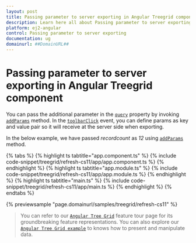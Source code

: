 ```yaml
---
layout: post
title: Passing parameter to server exporting in Angular Treegrid component | Syncfusion
description: Learn here all about Passing parameter to server exporting in Syncfusion Angular Treegrid component of Syncfusion Essential JS 2 and more.
platform: ej2-angular
control: Passing parameter to server exporting 
documentation: ug
domainurl: ##DomainURL##
---
```


# Passing parameter to server exporting in Angular Treegrid component

You can pass the additional parameter in the [`query`](https://ej2.syncfusion.com/angular/documentation/api/treegrid/#query) property by invoking [`addParams`](https://ej2.syncfusion.com/documentation/api/data/query/#addparams) method. In the [`toolbarClick`](https://ej2.syncfusion.com/angular/documentation/api/treegrid/#toolbarclick) event, you can define params as key and value pair so it will receive at the server side when exporting.

In the below example, we have passed *recordcount* as *12* using [`addParams`](https://ej2.syncfusion.com/documentation/api/data/query/#addparams) method.

{% tabs %}
{% highlight ts tabtitle="app.component.ts" %}
{% include code-snippet/treegrid/refresh-cs11/app/app.component.ts %}
{% endhighlight %}
{% highlight ts tabtitle="app.module.ts" %}
{% include code-snippet/treegrid/refresh-cs11/app/app.module.ts %}
{% endhighlight %}
{% highlight ts tabtitle="main.ts" %}
{% include code-snippet/treegrid/refresh-cs11/app/main.ts %}
{% endhighlight %}
{% endtabs %}
  
{% previewsample "page.domainurl/samples/treegrid/refresh-cs11" %}

> You can refer to our [`Angular Tree Grid`](https://www.syncfusion.com/angular-ui-components/angular-tree-grid) feature tour page for its groundbreaking feature representations. You can also explore our [`Angular Tree Grid example`](https://ej2.syncfusion.com/angular/demos/#/material/treegrid/treegrid-overview) to knows how to present and manipulate data.